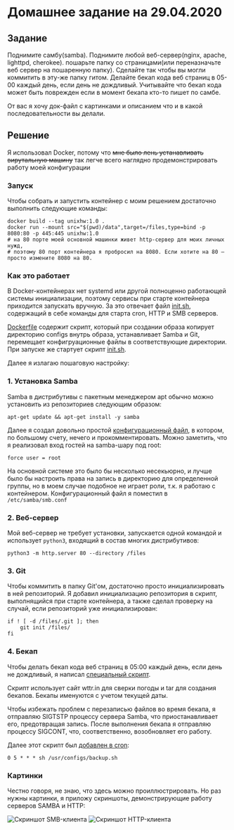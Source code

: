# Домашнее задание на 29.04.2020

## Задание
Поднимите самбу(samba). Поднимите любой веб-сервер(nginx, apache, lighttpd, cherokee). пошарьте папку со страницами(или переназначьте веб сервер на пошаренную папку). Сделайте так чтобы вы могли коммитить в эту-же папку гитом.
Делайте бекап кода веб страниц в 05-00 каждый день, если день не дождливый. 
Учитывайте что бекап кода может быть поврежден если в момент бекапа кто-то пишет по самбе.

 

От вас я хочу док-файл с картинками и описанием что и в какой последовательности вы делали.

## Решение
Я использовал Docker, потому что ~~мне было лень устанавливать вирутальную машину~~ так легче всего наглядно продемонстрировать работу моей конфигурации

### Запуск
Чтобы собрать и запустить контейнер с моим решением достаточно выполнить следующие команды:
```shell
docker build --tag unixhw:1.0 .
docker run --mount src="$(pwd)/data",target=/files,type=bind -p 8080:80 -p 445:445 unixhw:1.0
# на 80 порте моей основной машинки живет http-сервер для моих личных нужд, 
# поэтому 80 порт контейнера я пробросил на 8080. Если хотите на 80 — просто измените 8080 на 80.
```
### Как это работает
В Docker-контейнерах нет systemd или другой полноценно работающей системы инициализации, поэтому сервисы при старте контейнера приходится запускать вручную. За это отвечает файл [init.sh](29.04.2020/configs/init.sh), содержащий в себе команды для старта cron, HTTP и SMB серверов.

[Dockerfile](29.04.2020/Dockerfile) содержит скрипт, который при создании образа копирует директорию configs внутрь образа, устанавливает Samba и Git, перемещает конфигруационные файлы в соответствующие директории.
При запуске же стартует скрипт [init.sh](29.04.2020/configs/init.sh).

Далее я излагаю пошаговую настройку:

### 1. Установка Samba
Samba в дистрибутивы с пакетным менеджером apt обычно можно установить из репозиториев следующим образом:
```shell
apt-get update && apt-get install -y samba
```
Далее я создал довольно простой [конфигурационный файл](29.04.2020/configs/smb.conf), в котором, по большому счету, нечего и прокомментировать.
Можно заметить, что я реализовал вход гостей на samba-шару под root:
```
force user = root
```
На основной системе это было бы несколько несекьюрно, и лучше было бы настроить права на запись в директорию для определенной группы, но в моем случае подобное не играет роли, т.к. я работаю с контейнером.
Конфигурационный файл я поместил в `/etc/samba/smb.conf`

### 2. Веб-сервер

Мой веб-сервер не требует установки, запускается одной командой и использует `python3`, входящий в состав многих дистрибутивов:
```shell
python3 -m http.server 80 --directory /files
```

### 3. Git
Чтобы коммитить в папку Git'ом, достаточно просто инициализировать в ней репозиторий. Я добавил инициализацию репозитория в скрипт, выполнящийся при старте контейнера, а также сделал проверку на случай, если репозиторий уже инициализирован:
```shell
if ! [ -d /files/.git ]; then
	git init /files/
fi
```

### 4. Бекап
Чтобы делать бекап кода веб страниц в 05:00 каждый день, если день не дождливый, я написал [специальный скрипт](29.04.2020/configs/backup.sh).

Скрипт использует сайт wttr.in для сверки погоды и tar для создания бекапов. Бекапы именуются с учетом текущей даты.

Чтобы избежать проблем с перезаписью файлов во время бекапа, я отправляю SIGTSTP процессу сервера Samba, что приостанавливает его, предотвращая запись. После выполнения бекапа я отправляю процессу SIGCONT, что, соответственно, возобновляет его работу.

Далее этот скрипт был [добавлен в cron](29.04.2020/configs/crontab):
```
0 5 * * * sh /usr/configs/backup.sh
```

### Картинки
Честно говоря, не знаю, что здесь можно проиллюстрировать. Но раз нужны картинки, я приложу скриншоты, демонстрирующие работу серверов SAMBA и HTTP:

![Скриншот SMB-клиента](https://i.imgur.com/l8orPQJ.png "Скриншот SMB-клиента")
![Скриншот HTTP-клиента](https://i.imgur.com/KSOvWDl.png "Скриншот HTTP-клиента")
